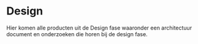 # Design
Hier komen alle producten uit de Design fase waaronder een architectuur document en onderzoeken die horen bij de design fase. 
